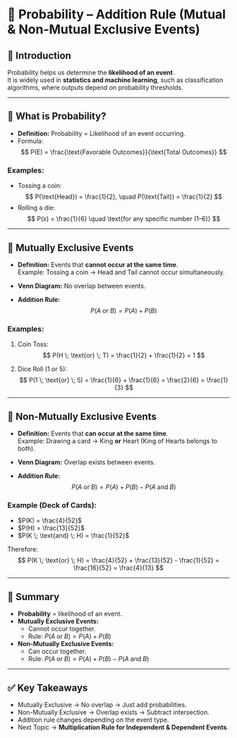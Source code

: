 # 📘 Probability – Addition Rule (Mutual & Non-Mutual Exclusive Events)

## 🔹 Introduction
Probability helps us determine the **likelihood of an event**.  
It is widely used in **statistics and machine learning**, such as classification algorithms, where outputs depend on probability thresholds.

---

## 🎲 What is Probability?
- **Definition:** Probability = Likelihood of an event occurring.
- Formula:
  $$
  P(E) = \frac{\text{Favorable Outcomes}}{\text{Total Outcomes}}
  $$

### Examples:
- Tossing a coin:
  $$
  P(\text{Head}) = \frac{1}{2}, \quad P(\text{Tail}) = \frac{1}{2}
  $$
- Rolling a die:
  $$
  P(x) = \frac{1}{6} \quad \text{for any specific number (1–6)}
  $$

---

## 🔹 Mutually Exclusive Events
- **Definition:** Events that **cannot occur at the same time**.  
  Example: Tossing a coin → Head and Tail cannot occur simultaneously.

- **Venn Diagram:** No overlap between events.

- **Addition Rule:**
  $$
  P(A \; \text{or} \; B) = P(A) + P(B)
  $$

### Examples:
1. Coin Toss:  
   $$
   P(H \; \text{or} \; T) = \frac{1}{2} + \frac{1}{2} = 1
   $$

2. Dice Roll (1 or 5):  
   $$
   P(1 \; \text{or} \; 5) = \frac{1}{6} + \frac{1}{6} = \frac{2}{6} = \frac{1}{3}
   $$

---

## 🔹 Non-Mutually Exclusive Events
- **Definition:** Events that **can occur at the same time**.  
  Example: Drawing a card → King **or** Heart (King of Hearts belongs to both).

- **Venn Diagram:** Overlap exists between events.

- **Addition Rule:**
  $$
  P(A \; \text{or} \; B) = P(A) + P(B) - P(A \; \text{and} \; B)
  $$

### Example (Deck of Cards):
- $P(K) = \frac{4}{52}$  
- $P(H) = \frac{13}{52}$  
- $P(K \; \text{and} \; H) = \frac{1}{52}$  

Therefore:
$$
P(K \; \text{or} \; H) = \frac{4}{52} + \frac{13}{52} - \frac{1}{52} = \frac{16}{52} = \frac{4}{13}
$$

---

## 📌 Summary
- **Probability** = likelihood of an event.
- **Mutually Exclusive Events:**
  - Cannot occur together.
  - Rule: $P(A \; \text{or} \; B) = P(A) + P(B)$
- **Non-Mutually Exclusive Events:**
  - Can occur together.
  - Rule: $P(A \; \text{or} \; B) = P(A) + P(B) - P(A \; \text{and} \; B)$

---

## ✅ Key Takeaways
- Mutually Exclusive → No overlap → Just add probabilities.  
- Non-Mutually Exclusive → Overlap exists → Subtract intersection.  
- Addition rule changes depending on the event type.  
- Next Topic → **Multiplication Rule for Independent & Dependent Events**.
